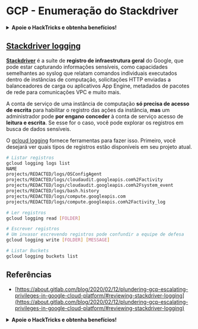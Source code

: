 # GCP - Enumeração do Stackdriver

<details>

<summary><strong>Apoie o HackTricks e obtenha benefícios!</strong></summary>

* Se você deseja ver sua **empresa anunciada no HackTricks** ou se deseja acessar a **última versão do PEASS ou baixar o HackTricks em PDF**, confira os [**PLANOS DE ASSINATURA**](https://github.com/sponsors/carlospolop)!
* Adquira o [**oficial PEASS & HackTricks swag**](https://peass.creator-spring.com)
* Descubra [**The PEASS Family**](https://opensea.io/collection/the-peass-family), nossa coleção exclusiva de [**NFTs**](https://opensea.io/collection/the-peass-family)
* **Junte-se ao** 💬 [**grupo do Discord**](https://discord.gg/hRep4RUj7f) ou ao [**grupo do telegram**](https://t.me/peass) ou **siga-me** no **Twitter** 🐦 [**@carlospolopm**](https://twitter.com/carlospolopm).

* **Compartilhe suas técnicas de hacking enviando PRs para os repositórios do** [**HackTricks**](https://github.com/carlospolop/hacktricks) e [**HackTricks Cloud**](https://github.com/carlospolop/hacktricks-cloud) no Github.

</details>

## [Stackdriver logging](https://cloud.google.com/sdk/gcloud/reference/logging/)

****[**Stackdriver**](https://cloud.google.com/stackdriver/)**** é a suíte de **registro de infraestrutura geral** do Google, que pode estar capturando informações sensíveis, como capacidades semelhantes ao syslog que relatam comandos individuais executados dentro de instâncias de computação, solicitações HTTP enviadas a balanceadores de carga ou aplicativos App Engine, metadados de pacotes de rede para comunicações VPC e muito mais.

A conta de serviço de uma instância de computação **só precisa de acesso de escrita** para habilitar o registro das ações da instância, **mas** um administrador pode **por engano** **conceder** à conta de serviço acesso de **leitura e escrita**. Se esse for o caso, você pode explorar os registros em busca de dados sensíveis.

O [gcloud logging](https://cloud.google.com/sdk/gcloud/reference/logging/) fornece ferramentas para fazer isso. Primeiro, você desejará ver quais tipos de registros estão disponíveis em seu projeto atual.

```bash
# Listar registros
gcloud logging logs list
NAME
projects/REDACTED/logs/OSConfigAgent
projects/REDACTED/logs/cloudaudit.googleapis.com%2Factivity
projects/REDACTED/logs/cloudaudit.googleapis.com%2Fsystem_event
projects/REDACTED/logs/bash.history
projects/REDACTED/logs/compute.googleapis.com
projects/REDACTED/logs/compute.googleapis.com%2Factivity_log

# Ler registros
gcloud logging read [FOLDER]

# Escrever registros
# Um invasor escrevendo registros pode confundir a equipe de defesa
gcloud logging write [FOLDER] [MESSAGE]

# Listar Buckets
gcloud logging buckets list
```

## Referências

* [https://about.gitlab.com/blog/2020/02/12/plundering-gcp-escalating-privileges-in-google-cloud-platform/#reviewing-stackdriver-logging](https://about.gitlab.com/blog/2020/02/12/plundering-gcp-escalating-privileges-in-google-cloud-platform/#reviewing-stackdriver-logging)

<details>

<summary><strong>Apoie o HackTricks e obtenha benefícios!</strong></summary>

* Se você deseja ver sua **empresa anunciada no HackTricks** ou se deseja acessar a **última versão do PEASS ou baixar o HackTricks em PDF**, confira os [**PLANOS DE ASSINATURA**](https://github.com/sponsors/carlospolop)!
* Adquira o [**oficial PEASS & HackTricks swag**](https://peass.creator-spring.com)
* Descubra [**The PEASS Family**](https://opensea.io/collection/the-peass-family), nossa coleção exclusiva de [**NFTs**](https://opensea.io/collection/the-peass-family)
* **Junte-se ao** 💬 [**grupo do Discord**](https://discord.gg/hRep4RUj7f) ou ao [**grupo do telegram**](https://t.me/peass) ou **siga-me** no **Twitter** 🐦 [**@carlospolopm**](https://twitter.com/carlospolopm).

* **Compartilhe suas técnicas de hacking enviando PRs para os repositórios do** [**HackTricks**](https://github.com/carlospolop/hacktricks) e [**HackTricks Cloud**](https://github.com/carlospolop/hacktricks-cloud) no Github.

</details>